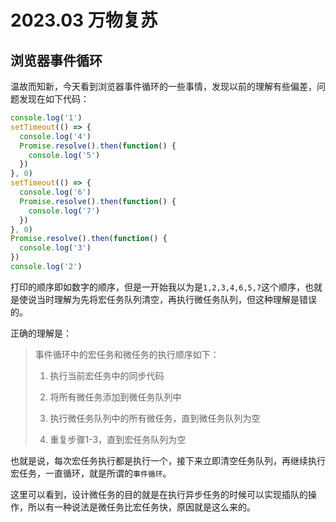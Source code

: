 # 2023.03 万物复苏

## 浏览器事件循环

温故而知新，今天看到浏览器事件循环的一些事情，发现以前的理解有些偏差，问题发现在如下代码：

```javascript
console.log('1')
setTimeout(() => {
  console.log('4')
  Promise.resolve().then(function() {
    console.log('5')
  })
}, 0)
setTimeout(() => {
  console.log('6')
  Promise.resolve().then(function() {
    console.log('7')
  })
}, 0)
Promise.resolve().then(function() {
  console.log('3')
})
console.log('2')
```

打印的顺序即如数字的顺序，但是一开始我以为是`1,2,3,4,6,5,7`这个顺序，也就是使说当时理解为先将宏任务队列清空，再执行微任务队列，但这种理解是错误的。

正确的理解是：

> 事件循环中的宏任务和微任务的执行顺序如下：
>
> 1. 执行当前宏任务中的同步代码
>
> 2. 将所有微任务添加到微任务队列中
>
> 3. 执行微任务队列中的所有微任务，直到微任务队列为空
>
> 4. 重复步骤1-3，直到宏任务队列为空

也就是说，每次宏任务执行都是执行一个，接下来立即清空任务队列，再继续执行宏任务，一直循环，就是所谓的`事件循环`。

这里可以看到，设计微任务的目的就是在执行异步任务的时候可以实现插队的操作，所以有一种说法是微任务比宏任务快，原因就是这么来的。
